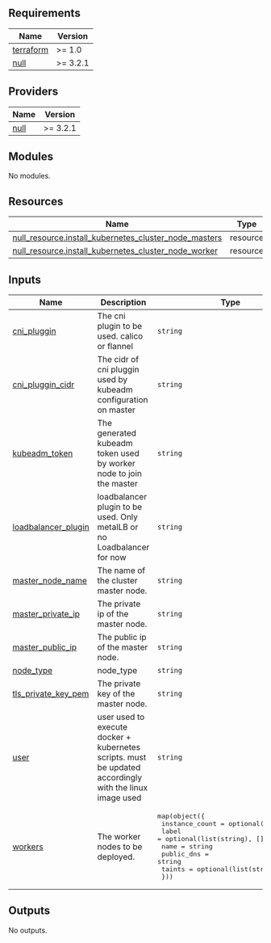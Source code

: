 <!-- BEGIN_TF_DOCS -->
## Requirements

| Name | Version |
|------|---------|
| <a name="requirement_terraform"></a> [terraform](#requirement\_terraform) | >= 1.0 |
| <a name="requirement_null"></a> [null](#requirement\_null) | >= 3.2.1 |

## Providers

| Name | Version |
|------|---------|
| <a name="provider_null"></a> [null](#provider\_null) | >= 3.2.1 |

## Modules

No modules.

## Resources

| Name | Type |
|------|------|
| [null_resource.install_kubernetes_cluster_node_masters](https://registry.terraform.io/providers/hashicorp/null/latest/docs/resources/resource) | resource |
| [null_resource.install_kubernetes_cluster_node_worker](https://registry.terraform.io/providers/hashicorp/null/latest/docs/resources/resource) | resource |

## Inputs

| Name | Description | Type | Default | Required |
|------|-------------|------|---------|:--------:|
| <a name="input_cni_pluggin"></a> [cni\_pluggin](#input\_cni\_pluggin) | The cni plugin to be used. calico or flannel | `string` | `"calico"` | no |
| <a name="input_cni_pluggin_cidr"></a> [cni\_pluggin\_cidr](#input\_cni\_pluggin\_cidr) | The cidr of cni pluggin used by kubeadm configuration on master | `string` | `null` | no |
| <a name="input_kubeadm_token"></a> [kubeadm\_token](#input\_kubeadm\_token) | The generated kubeadm token used by worker node to join the master | `string` | n/a | yes |
| <a name="input_loadbalancer_plugin"></a> [loadbalancer\_plugin](#input\_loadbalancer\_plugin) | loadbalancer plugin to be used. Only metalLB or no Loadbalancer for now | `string` | `""` | no |
| <a name="input_master_node_name"></a> [master\_node\_name](#input\_master\_node\_name) | The name of the cluster master node. | `string` | `"master"` | no |
| <a name="input_master_private_ip"></a> [master\_private\_ip](#input\_master\_private\_ip) | The private ip of the master node. | `string` | n/a | yes |
| <a name="input_master_public_ip"></a> [master\_public\_ip](#input\_master\_public\_ip) | The public ip of the master node. | `string` | n/a | yes |
| <a name="input_node_type"></a> [node\_type](#input\_node\_type) | node\_type | `string` | n/a | yes |
| <a name="input_tls_private_key_pem"></a> [tls\_private\_key\_pem](#input\_tls\_private\_key\_pem) | The private key of the master node. | `string` | n/a | yes |
| <a name="input_user"></a> [user](#input\_user) | user used to execute docker + kubernetes scripts. must be updated accordingly with the linux image used | `string` | n/a | yes |
| <a name="input_workers"></a> [workers](#input\_workers) | The worker nodes to be deployed. | <pre>map(object({<br>    instance_count = optional(number, 1)<br>    label          = optional(list(string), [])<br>    name           = string<br>    public_dns     = string<br>    taints         = optional(list(string), [])<br>  }))</pre> | n/a | yes |

## Outputs

No outputs.
<!-- END_TF_DOCS -->